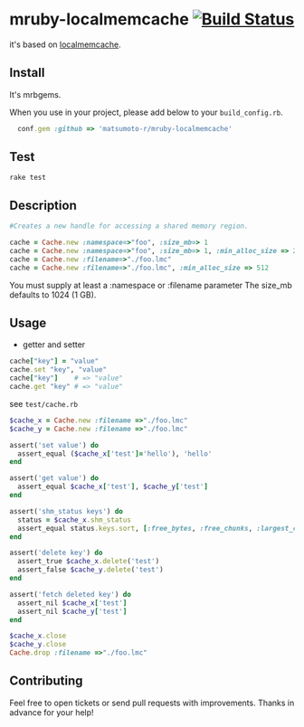 # mruby-localmemcache   [![Build Status](https://travis-ci.org/matsumoto-r/mruby-localmemcache.png?branch=master)](https://travis-ci.org/matsumoto-r/mruby-localmemcache)

it's based on [localmemcache](https://github.com/sck/localmemcache).

## Install

It's mrbgems.

When you use in your project, please add below to your ``build_config.rb``.

```ruby
  conf.gem :github => 'matsumoto-r/mruby-localmemcache'
```

## Test

```
rake test
```

## Description

```ruby
#Creates a new handle for accessing a shared memory region.

cache = Cache.new :namespace=>"foo", :size_mb=> 1
cache = Cache.new :namespace=>"foo", :size_mb=> 1, :min_alloc_size => 256
cache = Cache.new :filename=>"./foo.lmc"
cache = Cache.new :filename=>"./foo.lmc", :min_alloc_size => 512
```
You must supply at least a :namespace or :filename parameter
The size_mb defaults to 1024 (1 GB).


## Usage
- getter and setter

```ruby
cache["key"] = "value"
cache.set "key", "value"
cache["key"]    # => "value"
cache.get "key" # => "value"
```

see `test/cache.rb`

```ruby
$cache_x = Cache.new :filename =>"./foo.lmc"
$cache_y = Cache.new :filename =>"./foo.lmc"

assert('set value') do
  assert_equal ($cache_x['test']='hello'), 'hello'
end

assert('get value') do
  assert_equal $cache_x['test'], $cache_y['test']
end

assert('shm_status keys') do
  status = $cache_x.shm_status
  assert_equal status.keys.sort, [:free_bytes, :free_chunks, :largest_chunk, :total_bytes, :used_bytes]
end

assert('delete key') do
  assert_true $cache_x.delete('test')
  assert_false $cache_y.delete('test')
end

assert('fetch deleted key') do
  assert_nil $cache_x['test']
  assert_nil $cache_y['test']
end

$cache_x.close
$cache_y.close
Cache.drop :filename =>"./foo.lmc"
```

## Contributing

Feel free to open tickets or send pull requests with improvements.
Thanks in advance for your help!

